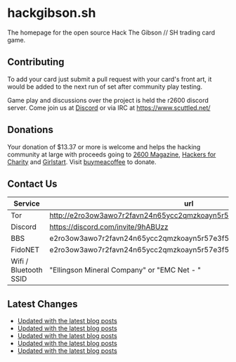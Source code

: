# hackgibson.sh
The homepage for the open source Hack The Gibson // SH trading card game.


## Contributing

To add your card just submit a pull request with your card's front art, it would be added to the next run of set after community play testing.

Game play and discussions over the project is held the r2600 discord server. Come join us at [Discord](https://discord.com/invite/9hABUzz) or via IRC at https://www.scuttled.net/


## Donations

Your donation of $13.37 or more is welcome and helps the hacking community at large with proceeds going to [2600 Magazine](https://2600.com/), [Hackers for Charity](https://hackersforcharity.org) and [Girlstart](https://girlstart.org).  Visit [buymeacoffee](https://www.buymeacoffee.com/hackgibson.sh) to donate.


## Contact Us

Service | url
-|-
Tor | http://e2ro3ow3awo7r2favn24n65ycc2qmzkoayn5r57e3f56nvjwdcgg32ad.onion
Discord | https://discord.com/invite/9hABUzz
BBS | e2ro3ow3awo7r2favn24n65ycc2qmzkoayn5r57e3f56nvjwdcgg32ad.onion:23
FidoNET | e2ro3ow3awo7r2favn24n65ycc2qmzkoayn5r57e3f56nvjwdcgg32ad.onion:24554
Wifi / Bluetooth SSID | "Ellingson Mineral Company" or "EMC Net - <fidonet address>"

## Latest Changes
<!-- BLOG-POST-LIST:START -->
- [Updated with the latest blog posts](https://github.com/DFW2600/hackgibson.sh/commit/c46ceb598a7fc56156a14daa991239c1481f367d)
- [Updated with the latest blog posts](https://github.com/DFW2600/hackgibson.sh/commit/a547b96e41abf33fcebda5ff8f5edf5dbcd9f56a)
- [Updated with the latest blog posts](https://github.com/DFW2600/hackgibson.sh/commit/7833525f363b14f2f146ed3cace5be5465c24039)
- [Updated with the latest blog posts](https://github.com/DFW2600/hackgibson.sh/commit/fb68a6a7b9e562000cfe4d6beda12179d8e2b46e)
- [Updated with the latest blog posts](https://github.com/DFW2600/hackgibson.sh/commit/1ad3a0e313f37352b78a7c3cd8c0e3fe9ddc4b03)
<!-- BLOG-POST-LIST:END -->
